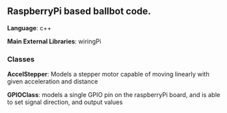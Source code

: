 ## RaspberryPi based ballbot code.

**Language**: c++

**Main External Libraries**: wiringPi 

### Classes

**AccelStepper**: Models a stepper motor capable of moving linearly with given acceleration and distance

**GPIOClass**: models a single GPIO pin on the raspberryPi board, and is able to set signal direction, and output values
